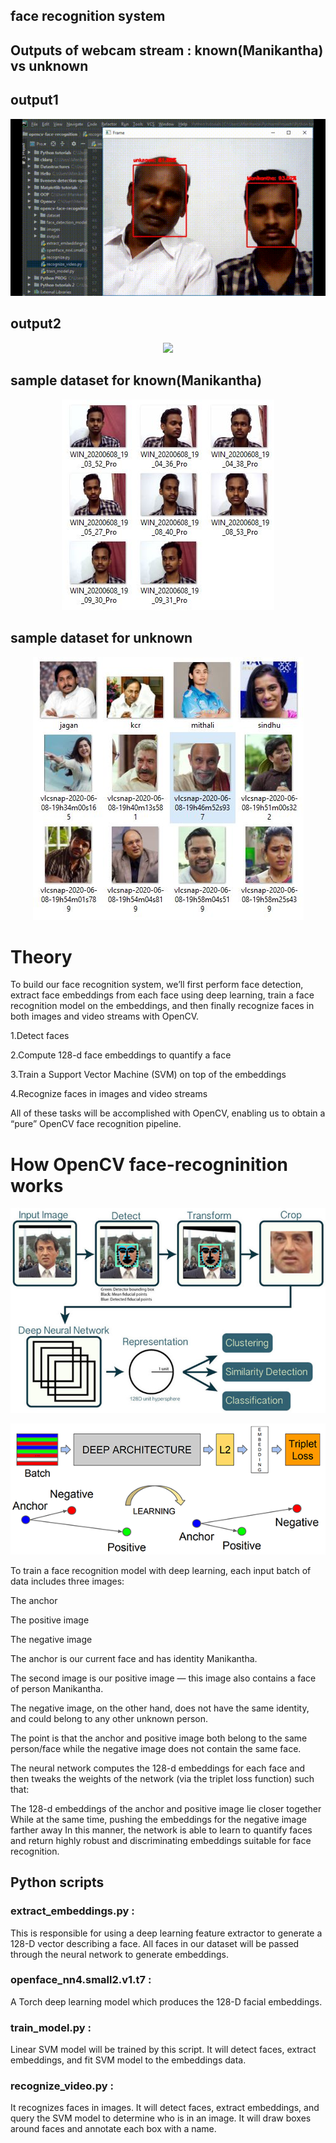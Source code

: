 ## face recognition system
## Outputs of webcam stream : known(Manikantha) vs unknown
## output1
 <p align="center">
   <img src="output221.gif">
  </p>
  
## output2
 <p align="center">
   <img src="output222.gif">
  </p>


## sample dataset for known(Manikantha)
 <p align="center">
   <img src="cap21.JPG">
  </p>
  
## sample dataset for unknown
 <p align="center">
   <img src="cap22.JPG">
  </p>


# Theory
To build our face recognition system, we’ll first perform face detection, extract face embeddings from each face using deep learning, train a face recognition model on the embeddings, and then finally recognize faces in both images and video streams with OpenCV.

1.Detect faces

2.Compute 128-d face embeddings to quantify a face

3.Train a Support Vector Machine (SVM) on top of the embeddings

4.Recognize faces in images and video streams

All of these tasks will be accomplished with OpenCV, enabling us to obtain a “pure” OpenCV face recognition pipeline.

# How OpenCV face-recogninition works
<p align="center">
   <img src="facenet.jpg">
  </p>


<p align="center">
   <img src="images/deep.png">
  </p>
  
 To train a face recognition model with deep learning, each input batch of data includes three images:

The anchor

The positive image

The negative image

The anchor is our current face and has identity Manikantha.

The second image is our positive image — this image also contains a face of person Manikantha.

The negative image, on the other hand, does not have the same identity, and could belong to any other unknown person.

The point is that the anchor and positive image both belong to the same person/face while the negative image does not contain the same face.

The neural network computes the 128-d embeddings for each face and then tweaks the weights of the network (via the triplet loss function) such that:

The 128-d embeddings of the anchor and positive image lie closer together
While at the same time, pushing the embeddings for the negative image farther away
In this manner, the network is able to learn to quantify faces and return highly robust and discriminating embeddings suitable for face recognition.

## Python scripts
### extract_embeddings.py :
This is responsible for using a deep learning feature extractor to generate a 128-D vector describing a face. All faces in our dataset will be passed through the neural network to generate embeddings.
### openface_nn4.small2.v1.t7 : 
A Torch deep learning model which produces the 128-D facial embeddings.
### train_model.py : 
Linear SVM model will be trained by this script. It will detect faces, extract embeddings, and fit SVM model to the embeddings data.
### recognize_video.py :
It recognizes faces in images. It will detect faces, extract embeddings, and query the SVM model to determine who is in an image. It will draw boxes around faces and annotate each box with a name.
